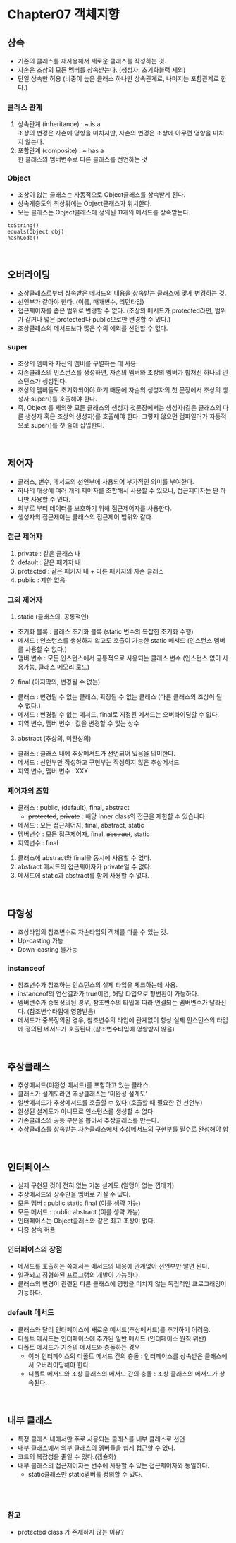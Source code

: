 # Chapter07 객체지향

## 상속
- 기존의 클래스를 재사용해서 새로운 클래스를 작성하는 것.
- 자손은 조상의 모든 멤버를 상속받는다. (생성자, 초기화블럭 제외)
- 단일 상속만 허용 (비중이 높은 클래스 하나만 상속관계로, 나머지는 포함관계로 한다.)

### 클래스 관계
1. 상속관계 (inheritance) : ~ is a <br>
   조상의 변경은 자손에 영향을 미치지만, 자손의 변경은 조상에 아무런 영향을 미치지 않는다.
2. 포함관계 (composite) : ~ has a <br>
   한 클래스의 멤버변수로 다른 클래스를 선언하는 것

### Object
- 조상이 없는 클래스는 자동적으로 Object클래스를 상속받게 된다.
- 상속계층도의 최상위에는 Object클래스가 위치한다.
- 모든 클래스는 Object클래스에 정의된 11개의 메서드를 상속받는다.
```
toString()
equals(Object obj)
hashCode()
```

<br>

## 오버라이딩
- 조상클래스로부터 상속받은 메서드의 내용을 상속받는 클래스에 맞게 변경하는 것.
- 선언부가 같아야 한다. (이름, 매개변수, 리턴타입)
- 접근제어자를 좁은 범위로 변경할 수 없다. (조상의 메서드가 protected라면, 범위가 같거나 넓은 protected나 public으로만 변경할 수 있다.)
- 조상클래스의 메서드보다 많은 수의 예외를 선언할 수 없다.

### super
- 조상의 멤버와 자신의 멤버를 구별하는 데 사용.
- 자손클래스의 인스턴스를 생성하면, 자손의 멤버와 조상의 멤버가 합쳐진 하나의 인스턴스가 생성된다.
- 조상의 멤버들도 초기화되어야 하기 때문에 자손의 생성자의 첫 문장에서 조상의 생성자 super()를 호출해야 한다.
- 즉, Object 를 제외한 모든 클래스의 생성자 첫문장에서는 생성자(같은 클래스의 다른 생성자 혹은 조상의 생성자)를 호출해야 한다. 그렇지 않으면 컴파일러가 자동적으로 super()를 첫 줄에 삽입한다.

<br>

## 제어자 
- 클래스, 변수, 메서드의 선언부에 사용되어 부가적인 의미를 부여한다.
- 하나의 대상에 여러 개의 제어자를 조합해서 사용할 수 있으나, 접근제어자는 단 하나만 사용할 수 있다.
- 외부로 부터 데이터를 보호하기 위해 접근제어자를 사용한다.
- 생성자의 접근제어는 클래스의 접근제어 범위와 같다.

### 접근 제어자
1. private : 같은 클래스 내
2. default : 같은 패키지 내
3. protected : 같은 패키지 내 + 다른 패키지의 자손 클래스
4. public : 제한 없음

### 그외 제어자
1. static (클래스의, 공통적인)
  - 초기화 블록 : 클래스 초기화 블록 (static 변수의 복잡한 초기화 수행)
  - 메서드 : 인스턴스를 생성하지 않고도 호출이 가능한 static 메서드 (인스턴스 멤버를 사용할 수 없다.)
  - 맴버 변수 : 모든 인스턴스에서 공통적으로 사용되는 클래스 변수 (인스턴스 없이 사용가능, 클래스 메모리 로드)
2. final (마지막의, 변경될 수 없는)
  - 클래스 : 변경될 수 없는 클래스, 확장될 수 없는 클래스 (다른 클래스의 조상이 될 수 없다.)
  - 메서드 : 변경될 수 없는 메서드, final로 지정된 메서드는 오버라이딩할 수 없다.
  - 지역 변수, 맴버 변수 : 값을 변경할 수 없는 상수
3. abstract (추상의, 미완성의)
  - 클래스 : 클래스 내에 추상메서드가 선언되어 있음을 의미한다.
  - 메서드 : 선언부만 작성하고 구현부는 작성하지 않은 추상메서드
  - 지역 변수, 맴버 변수 : XXX

### 제어자의 조합
- 클래스 : public, (default), final, abstract
     - ~~protected~~, ~~private~~ : 해당 Inner class의 접근을 제한할 수 있습니다.
- 메서드 : 모든 접근제어자, final, abstract, static
- 멤버변수 : 모든 접근제어자, final, ~~abstract~~, static
- 지역변수 : final

1. 클래스에 abstract와 final을 동시에 사용할 수 없다.
2. abstract 메서드의 접근제어자가 private일 수 없다.
3. 메서드에 static과 abstract를 함께 사용할 수 없다.

<br>

## 다형성
- 조상타입의 참조변수로 자손타입의 객체를 다룰 수 있는 것.
- Up-casting 가능
- Down-casting 불가능

### instanceof
- 참조변수가 참조하는 인스턴스의 실제 타입을 체크하는데 사용.
- instanceof의 연산결과가 true이면, 해당 타입으로 형변환이 가능하다.
- 멤버변수가 중복정의된 경우, 참조변수의 타입에 따라 연결되는 멤버변수가 달라진다. (참조변수타입에 영향받음)
- 메서드가 중복정의된 경우, 참조변수의 타입에 관계없이 항상 실제 인스턴스의 타입에 정의된 메서드가 호출된다.(참조변수타입에 영향받지 않음)

<br>

## 추상클래스
- 추상메서드(미완성 메서드)를 포함하고 있는 클래스
- 클래스가 설계도라면 추상클래스는 ‘미완성 설계도’
- 일반메서드가 추상메서드를 호출할 수 있다.(호출할 때 필요한 건 선언부)
- 완성된 설계도가 아니므로 인스턴스를 생성할 수 없다.
- 기존클래스의 공통 부분을 뽑아서 추상클래스를 만든다.
- 추상클래스를 상속받는 자손클래스에서 추상메서드의 구현부를 필수로 완성해야 함

<br>

## 인터페이스
- 실제 구현된 것이 전혀 없는 기본 설계도.(알맹이 없는 껍데기)
- 추상메서드와 상수만을 멤버로 가질 수 있다.
- 모든 멤버 : public static final (이를 생략 가능)
- 모든 메서드 : public abstract (이를 생략 가능)
- 인터페이스는 Object클래스와 같은 최고 조상이 없다.
- 다중 상속 허용

### 인터페이스의 장점
- 메서드를 호출하는 쪽에서는 메서드의 내용에 관계없이 선언부만 알면 된다.
- 일관되고 정형화된 프로그램의 개발이 가능하다.
- 클래스의 변경이 관련된 다른 클래스에 영향을 미치지 않는 독립적인 프로그래밍이 가능하다.

### default 메서드
- 클래스와 달리 인터페이스에 새로운 메서드(추상메서드)를 추가하기 어려움.
- 디폴트 메서드는 인터페이스에 추가된 일반 메서드 (인터페이스 원칙 위반)
- 디폴트 메서드가 기존의 메서드와 충돌하는 경우
  - 여러 인터페이스의 디폴트 메서드 간의 충돌 : 인터페이스를 상속받은 클래스에서 오버라이딩해야 한다.
  - 디폴트 메서드와 조상 클래스의 메서드 간의 충돌 : 조상 클래스의 메서드가 상속된다.
 
<br>
 
## 내부 클래스
- 특정 클래스 내에서만 주로 사용되는 클래스를 내부 클래스로 선언
- 내부 클래스에서 외부 클래스의 멤버들을 쉽게 접근할 수 있다.
- 코드의 복잡성을 줄일 수 있다.(캡슐화)
- 내부 클래스의 접근제어자는 변수에 사용할 수 있는 접근제어자와 동일하다.
   - static클래스만 static멤버를 정의할 수 있다.
 

<br><br>

### 참고
- protected class 가 존재하지 않는 이유?
